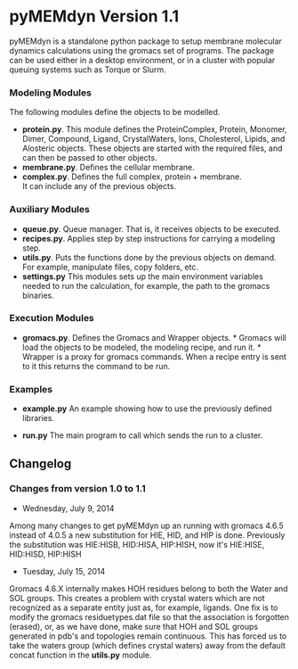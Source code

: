 
pyMEMdyn Version 1.1
================================================================================

pyMEMdyn  is a  standalone  python package  to  setup membrane molecular dynamics
calculations using the gromacs set of programs. The package can be used either 
in a desktop environment, or in a cluster with popular queuing systems such 
as Torque or Slurm.


### Modeling Modules 

The following modules define the objects to be modelled.

- **protein.py**.  This module defines the ProteinComplex, Protein, Monomer,
Dimer, Compound, Ligand, CrystalWaters, Ions, Cholesterol, Lipids, 
and Alosteric objects. These  objects are  started with  the required files, 
and can then be passed  to other objects.   
- **membrane.py**. Defines the cellular membrane.  
- **complex.py**.  Defines the full complex, protein + membrane.   
  It can  include any  of the previous objects.

### Auxiliary Modules

- **queue.py**.   Queue  manager.  That  is,  it  receives  objects to  be
  executed.   
- **recipes.py**.   Applies  step by  step instructions  for  carrying a 
  modeling  step.  
- **utils.py**.  Puts the  functions done by the previous objects on demand.
  For example, manipulate files, copy  folders, etc.
- **settings.py** This modules sets up the main environment variables needed
  to run the calculation, for example, the path to the gromacs binaries.

### Execution Modules

- **gromacs.py**. Defines the Gromacs and Wrapper objects.  * Gromacs will
  load the  objects to be modeled,  the modeling recipe, and  run it.  *
  Wrapper is a  proxy for gromacs commands. When a  recipe entry is sent
  to it this returns the command to be run.

### Examples

- **example.py**  An example  showing how  to use  the  previously defined
  libraries.

- **run.py** The main program to call which sends the run to a cluster.


Changelog
--------------------------------------------------------------------------------

### Changes from version 1.0 to 1.1

- Wednesday, July 9, 2014

Among many changes to get pyMEMdyn up an running with gromacs 4.6.5 instead of
4.0.5 a new substitution for HIE, HID, and HIP is done. Previously the 
substitution was HIE:HISB, HID:HISA, HIP:HISH, now it's HIE:HISE, HID:HISD,
HIP:HISH

- Tuesday, July 15, 2014

Gromacs 4.6.X internally makes HOH residues belong to both the Water and SOL groups.
This creates a problem with crystal waters which are not recognized as a separate
entity just as, for example, ligands. One fix is to modify the gromacs 
residuetypes.dat file so that the association is forgotten (erased), or, as we 
have done, make sure that HOH and SOL groups generated in pdb's and topologies 
remain continuous. This has forced us to take the waters 
group (which defines crystal waters)  away from the default concat function in 
the **utils.py** module.




